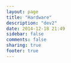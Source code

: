 ```yaml
---
layout: page
title: "Hardware"
description: "dev2"
date: 2014-12-18 21:49
sidebar: false
comments: false
sharing: true
footer: true
---
```

